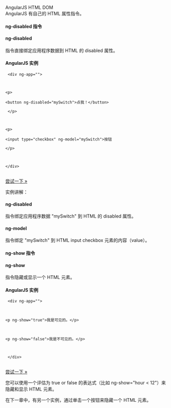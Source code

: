 AngularJS HTML DOM  
AngularJS 有自己的 HTML 属性指令。

 

#### ng-disabled 指令

 

#### ng-disabled

 指令直接绑定应用程序数据到 HTML 的 disabled 属性。

  
#### AngularJS 实例

 
```
 <div ng-app="">



<p>

<button ng-disabled="mySwitch">点我！</button>

 </p>



<p>

<input type="checkbox" ng-model="mySwitch">按钮

</p>



</div> 


```
 

[尝试一下 »](http://www.w3cschool.cc/try/try.php?filename=try_ng_html_disabled) 

 实例讲解：

 

#### ng-disabled

 指令绑定应用程序数据 "mySwitch" 到 HTML 的 disabled 属性。

 

#### ng-model

 指令绑定 "mySwitch" 到 HTML input checkbox 元素的内容（value）。

 

#### ng-show 指令

 

#### ng-show

 指令隐藏或显示一个 HTML 元素。

  
#### AngularJS 实例

 
```
 <div ng-app="">



<p ng-show="true">我是可见的。</p>



<p ng-show="false">我是不可见的。</p>



 </div> 


```
 

[尝试一下 »](http://www.w3cschool.cc/try/try.php?filename=try_ng_html_show) 

 您可以使用一个评估为 true or false 的表达式（比如 ng-show="hour < 12"）来隐藏和显示 HTML 元素。

 在下一章中，有另一个实例，通过单击一个按钮来隐藏一个 HTML 元素。

 




